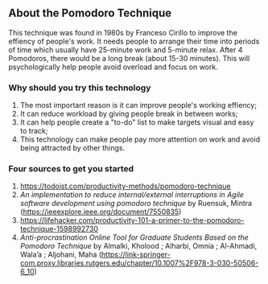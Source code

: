 ﻿## About the Pomodoro Technique

This technique was found in 1980s by Franceso Cirillo to improve the effiency of people's work. It needs people to arrange their time into periods of time which usually have 25-minute work and 5-minute relax. After 4 Pomodoros, there would be a long break (about 15-30 minutes). This will psychologically help people avoid overload and focus on work.

### Why should you try this technology

1. The most important reason is it can improve people's working effiency;
2. It can reduce workload by giving people break in between works;
3. It can help people create a "to-do" list to make targets visual and easy to track;
4. This technology can make people pay more attention on work and avoid being attracted by other things.

### Four sources to get you started
1. https://todoist.com/productivity-methods/pomodoro-technique
2. *An implementation to reduce internal/external interruptions in Agile software development using pomodoro technique* by Ruensuk, Mintra (https://ieeexplore.ieee.org/document/7550835)
3. https://lifehacker.com/productivity-101-a-primer-to-the-pomodoro-technique-1598992730
4. *Anti-procrastination Online Tool for Graduate Students Based on the Pomodoro Technique* by Almalki, Kholood ; Alharbi, Omnia ; Al-Ahmadi, Wala’a ; Aljohani, Maha (https://link-springer-com.proxy.libraries.rutgers.edu/chapter/10.1007%2F978-3-030-50506-6_10)
